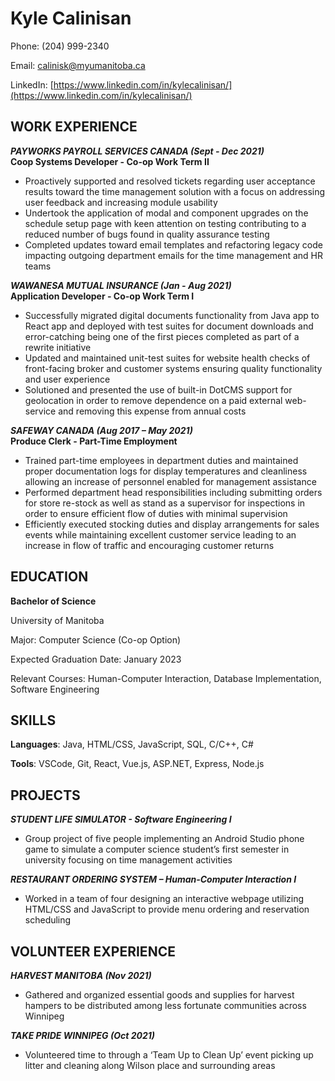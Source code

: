 # Kyle Calinisan
Phone: (204) 999-2340

Email: calinisk@myumanitoba.ca 

LinkedIn: [https://www.linkedin.com/in/kylecalinisan/](https://www.linkedin.com/in/kylecalinisan/)

## WORK EXPERIENCE

**_PAYWORKS PAYROLL SERVICES CANADA (Sept - Dec 2021)_**  
**Coop Systems Developer - Co-op Work Term II**
* Proactively supported and resolved tickets regarding user acceptance results toward the time management solution with a focus on addressing user feedback and increasing module usability
* Undertook the application of modal and component upgrades on the schedule setup page with keen attention on testing contributing to a reduced number of bugs found in quality assurance testing
* Completed updates toward email templates and refactoring legacy code impacting outgoing department emails for the time management and HR teams

**_WAWANESA MUTUAL INSURANCE (Jan - Aug 2021)_**  
**Application Developer - Co-op Work Term I**
* Successfully migrated digital documents functionality from Java app to React app and deployed with test suites for document downloads and error-catching being one of the first pieces completed as part of a rewrite initiative
* Updated and maintained unit-test suites for website health checks of front-facing broker and customer systems ensuring quality functionality and user experience
* Solutioned and presented the use of built-in DotCMS support for geolocation in order to remove dependence on a paid external web-service and removing this expense from annual costs

**_SAFEWAY CANADA (Aug 2017 – May 2021)_**  
**Produce Clerk - Part-Time Employment**
* Trained part-time employees in department duties and maintained proper documentation logs for display temperatures and cleanliness allowing an increase of personnel enabled for management assistance
* Performed department head responsibilities including submitting orders for store re-stock as well as stand as a supervisor for inspections in order to ensure efficient flow of duties with minimal supervision
* Efficiently executed stocking duties and display arrangements for sales events while maintaining excellent customer service leading to an increase in flow of traffic and encouraging customer returns

## EDUCATION

**Bachelor of Science**

University of Manitoba

Major: Computer Science (Co-op Option)

Expected Graduation Date: January 2023

Relevant Courses: Human-Computer Interaction, Database Implementation, Software Engineering

## SKILLS
**Languages**: Java, HTML/CSS, JavaScript, SQL, C/C++, C#

**Tools**: VSCode, Git, React, Vue.js, ASP.NET, Express, Node.js

## PROJECTS
**_STUDENT LIFE SIMULATOR - Software Engineering I_**
* Group project of five people implementing an Android Studio phone game to simulate a computer science student’s first semester in university focusing on time management activities

**_RESTAURANT ORDERING SYSTEM – Human-Computer Interaction I_**
* Worked in a team of four designing an interactive webpage utilizing HTML/CSS and JavaScript to provide menu ordering and reservation scheduling

## VOLUNTEER EXPERIENCE
**_HARVEST MANITOBA (Nov 2021)_**
* Gathered and organized essential goods and supplies for harvest hampers to be distributed among less fortunate communities across Winnipeg

**_TAKE PRIDE WINNIPEG (Oct 2021)_**
* Volunteered time to through a ‘Team Up to Clean Up’ event picking up litter and cleaning along Wilson place and surrounding areas